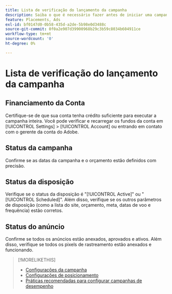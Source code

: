 ```yaml
---
title: Lista de verificação do lançamento da campanha
description: Saiba o que é necessário fazer antes de iniciar uma campanha.
feature: Placements, Ads
exl-id: bf0147d0-0b58-435d-a2de-5b98e0d3488c
source-git-commit: 0f0a2e907d39900968b29c3b59c8034b604911ce
workflow-type: tm+mt
source-wordcount: '0'
ht-degree: 0%

---
```


# Lista de verificação do lançamento da campanha

## Financiamento da Conta

Certifique-se de que sua conta tenha crédito suficiente para executar a campanha inteira. Você pode verificar e recarregar os fundos da conta em [!UICONTROL Settings] > [!UICONTROL Account] ou entrando em contato com o gerente da conta do Adobe.

## Status da campanha

Confirme se as datas da campanha e o orçamento estão definidos com precisão.

## Status da disposição

Verifique se o status da disposição é &quot;[!UICONTROL Active]&quot; ou &quot;[!UICONTROL Scheduled]&quot;. Além disso, verifique se os outros parâmetros de disposição (como a lista do site, orçamento, meta, datas de voo e frequência) estão corretos.

## Status do anúncio

Confirme se todos os anúncios estão anexados, aprovados e ativos. Além disso, verifique se todos os pixels de rastreamento estão anexados e funcionando.

>[!MORELIKETHIS]
>
>* [Configurações da campanha](/help/dsp/campaign-management/campaigns/campaign-settings.md)
>* [Configurações de posicionamento](/help/dsp/campaign-management/placements/placement-settings.md)
>* [Práticas recomendadas para configurar campanhas de desempenho](/help/dsp/optimization/campaign-best-practices-performance.md)

